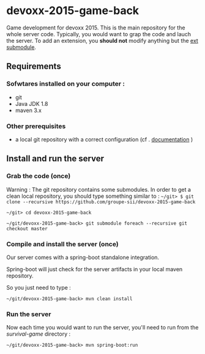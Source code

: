 # devoxx-2015-game-back
Game development for devoxx 2015. This is the main repository for the whole server code. Typically, you would want to grap the code and lauch the server. To add an extension, you **should not** modify anything but the [ext  submodule](https://github.com/groupe-sii/devoxx-2015-game-back-ext).

## Requirements
### Sofwtares installed on your computer :
* git
* Java JDK 1.8
* maven 3.x
 

### Other prerequisites
- a local git repository with a correct configuration (cf . [documentation](http://git-scm.com/book/en/v2/Getting-Started-Installing-Git) )

## Install and run the server
### Grab the code (once)
Warning : The git repository contains some submodules. In order to get a clean local repository, you should type something similar to :
```~/git> $ git clone --recursive https://github.com/groupe-sii/devoxx-2015-game-back```

```~/git> cd devoxx-2015-game-back```

```~/git/devoxx-2015-game-back> git submodule foreach --recursive git checkout master```

### Compile and install the server (once)
Our server comes with a spring-boot standalone integration. 

Spring-boot will just check for the server artifacts in your local maven repository. 

So you just need to type : 

```~/git/devoxx-2015-game-back> mvn clean install```

### Run the server
Now each time you would want to run the server, you'll need to run from the *survival-game* directory :

```~/git/devoxx-2015-game-back> mvn spring-boot:run```
